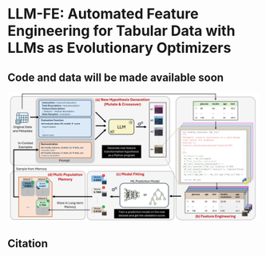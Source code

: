 # LLM-FE: Automated Feature Engineering for Tabular Data with LLMs as Evolutionary Optimizers

## Code and data will be made available soon

![](llmfe.jpg)

## Citation
